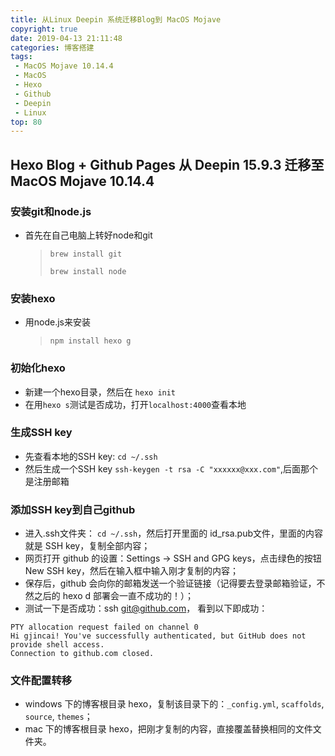 ```yaml
---
title: 从Linux Deepin 系统迁移Blog到 MacOS Mojave
copyright: true
date: 2019-04-13 21:11:48
categories: 博客搭建
tags:
 - MacOS Mojave 10.14.4
 - MacOS
 - Hexo
 - Github
 - Deepin
 - Linux
top: 80
---
```




## Hexo Blog + Github Pages 从 Deepin 15.9.3 迁移至 MacOS Mojave 10.14.4





### 安装git和node.js

- 首先在自己电脑上转好node和git

  > `brew install git`
  >
  > `brew install node`



### 安装hexo

- 用node.js来安装

  > `npm install hexo g`

<!--more-->



### 初始化hexo

- 新建一个hexo目录，然后在 `hexo init`
-  在用`hexo s`测试是否成功，打开`localhost:4000`查看本地



### 生成SSH key

- 先查看本地的SSH key: `cd ~/.ssh`
-  然后生成一个SSH key `ssh-keygen -t rsa -C "xxxxxx@xxx.com"`,后面那个是注册邮箱



### 添加SSH key到自己github

- 进入.ssh文件夹： `cd ~/.ssh`，然后打开里面的 id_rsa.pub文件，里面的内容就是 SSH key，复制全部内容；
- 网页打开 github 的设置：Settings -> SSH and GPG keys，点击绿色的按钮 New SSH key，然后在输入框中输入刚才复制的内容；
- 保存后，github 会向你的邮箱发送一个验证链接（记得要去登录邮箱验证，不然之后的 hexo d 部署会一直不成功的！）；
- 测试一下是否成功：ssh [git@github.com](mailto:git@github.com)，
   看到以下即成功：

```
PTY allocation request failed on channel 0
Hi gjincai! You've successfully authenticated, but GitHub does not provide shell access.
Connection to github.com closed.
```



### 文件配置转移

-  windows 下的博客根目录 hexo，复制该目录下的：`_config.yml`, `scaffolds`, `source`, `themes`；
-  mac 下的博客根目录 hexo，把刚才复制的内容，直接覆盖替换相同的文件文件夹。





 

 

 

 

 